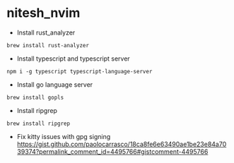 # nitesh_nvim

- Install rust_analyzer
```
brew install rust-analyzer
```

- Install typescript and typescript server
```
npm i -g typescript typescript-language-server
```

- Install go language server
```
brew install gopls
```

- Install ripgrep
```
brew install ripgrep
```

- Fix kitty issues with gpg signing
https://gist.github.com/paolocarrasco/18ca8fe6e63490ae1be23e84a7039374?permalink_comment_id=4495766#gistcomment-4495766
